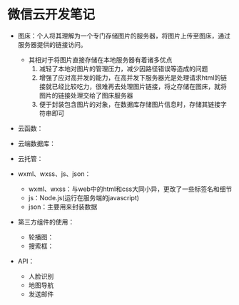 # 微信云开发笔记

- 图床：个人将其理解为一个专门存储图片的服务器，将图片上传至图床，通过服务器提供的链接访问。
  - 其相对于将图片直接存储在本地服务器有着诸多优点
    1. 减轻了本地对图片的管理压力，减少因路径错误等造成的问题
    2. 增强了应对高并发的能力，在高并发下服务器光是处理请求html的链接就已经比较吃力，很难再去处理图片链接，将之存储在图床，就将图片的链接处理交给了图床服务器
    3. 便于封装包含图片的对象，在数据库存储图片信息时，存储其链接字符串即可

- 云函数：
- 云端数据库：
- 云托管：
- wxml、wxss、js、json：
  - wxml、wxss：与web中的html和css大同小异，更改了一些标签名和细节
  - js：Node.js(运行在服务端的javascript)
  - json：主要用来封装数据
- 第三方组件的使用：
  - 轮播图：
  - 搜索框：
- API：
  - 人脸识别
  - 地图导航
  - 发送邮件


